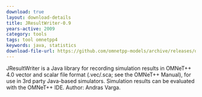 ```yaml
---
download: true
layout: download-details
title: JResultWriter-0.9
years-active: 2009
category: tools
tags: tool omnetpp4
keywords: java, statistics
download-file-url: https://github.com/omnetpp-models/archive/releases/download/tools/omnetpp-jresultwriter-0.9.zip
---
```


JResultWriter is a Java library for recording simulation results in OMNeT++ 4.0
vector and scalar file format (.vec/.sca; see the OMNeT++ Manual), for use in
3rd party Java-based simulators. Simulation results can be evaluated with the
OMNeT++ IDE. Author: Andras Varga.
